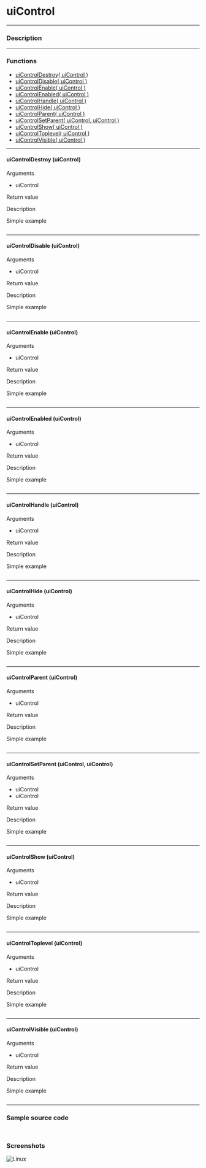 # **uiControl**
---

### Description

---
### Functions

- [uiControlDestroy( uiControl )](#uicontroldestroy-uicontrol)
- [uiControlDisable( uiControl )](#uicontroldisable-uicontrol)
- [uiControlEnable( uiControl )](#uicontrolenable-uicontrol)
- [uiControlEnabled( uiControl )](#uicontrolenabled-uicontrol)
- [uiControlHandle( uiControl )](#uicontrolhandle-uicontrol)
- [uiControlHide( uiControl )](#uicontrolhide-uicontrol)
- [uiControlParent( uiControl )](#uicontrolparent-uicontrol)
- [uiControlSetParent( uiControl, uiControl )](#uicontrolsetparent-uicontrol-uicontrol)
- [uiControlShow( uiControl )](#uicontrolshow-uicontrol)
- [uiControlToplevel( uiControl )](#uicontroltoplevel-uicontrol)
- [uiControlVisible( uiControl )](#uicontrolvisible-uicontrol)

---
#### uiControlDestroy (uiControl)
Arguments
- uiControl

Return value

Description

Simple example
```harbour

```
---
#### uiControlDisable (uiControl)
Arguments
- uiControl

Return value

Description

Simple example
```harbour

```
---
#### uiControlEnable (uiControl)
Arguments
- uiControl

Return value

Description

Simple example
```harbour

```
---
#### uiControlEnabled (uiControl)
Arguments
- uiControl

Return value

Description

Simple example
```harbour

```
---
#### uiControlHandle (uiControl)
Arguments
- uiControl

Return value

Description

Simple example
```harbour

```
---
#### uiControlHide (uiControl)
Arguments
- uiControl

Return value

Description

Simple example
```harbour

```
---
#### uiControlParent (uiControl)
Arguments
- uiControl

Return value

Description

Simple example
```harbour

```
---
#### uiControlSetParent (uiControl, uiControl)
Arguments
- uiControl
- uiControl

Return value

Description

Simple example
```harbour

```
---
#### uiControlShow (uiControl)
Arguments
- uiControl

Return value

Description

Simple example
```harbour

```
---
#### uiControlToplevel (uiControl)
Arguments
- uiControl

Return value

Description

Simple example
```harbour

```
---
#### uiControlVisible (uiControl)
Arguments
- uiControl

Return value

Description

Simple example
```harbour

```
---

### Sample source code
```harbour


```

### Screenshots
![Linux](../tutorial/uiControl_Linux.png "With family Linux Elementary desktop Pantheon, based on GNOME")
